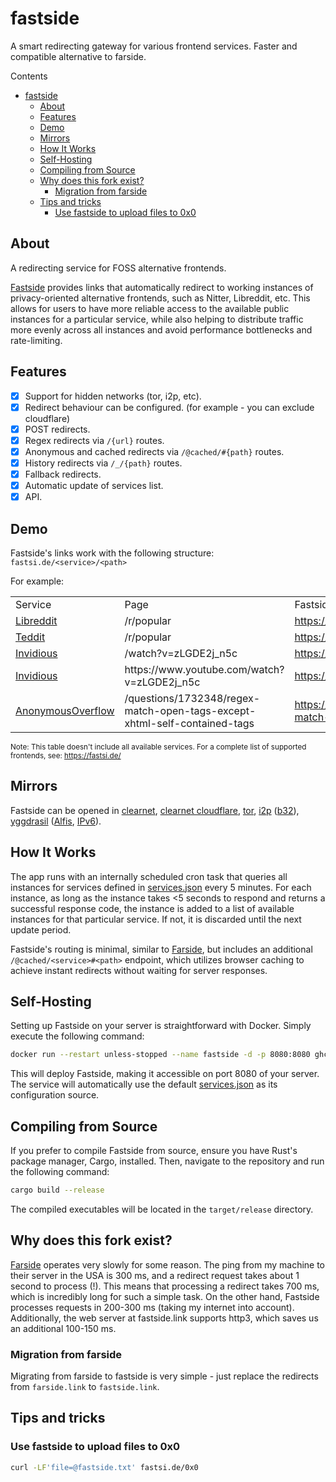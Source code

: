 # fastside

A smart redirecting gateway for various frontend services. Faster and compatible
alternative to farside.

Contents

- [fastside](#fastside)
  - [About](#about)
  - [Features](#features)
  - [Demo](#demo)
  - [Mirrors](#mirrors)
  - [How It Works](#how-it-works)
  - [Self-Hosting](#self-hosting)
  - [Compiling from Source](#compiling-from-source)
  - [Why does this fork exist?](#why-does-this-fork-exist)
    - [Migration from farside](#migration-from-farside)
  - [Tips and tricks](#tips-and-tricks)
    - [Use fastside to upload files to 0x0](#use-fastside-to-upload-files-to-0x0)

## About

A redirecting service for FOSS alternative frontends.

[Fastside](https://fastsi.de/) provides links that automatically redirect to
working instances of privacy-oriented alternative frontends, such as Nitter,
Libreddit, etc. This allows for users to have more reliable access to the
available public instances for a particular service, while also helping to
distribute traffic more evenly across all instances and avoid performance
bottlenecks and rate-limiting.

## Features

- [x] Support for hidden networks (tor, i2p, etc).
- [x] Redirect behaviour can be configured. (for example - you can exclude cloudflare)
- [x] POST redirects.
- [x] Regex redirects via `/{url}` routes.
- [x] Anonymous and cached redirects via `/@cached/#{path}` routes.
- [x] History redirects via `/_/{path}` routes.
- [x] Fallback redirects.
- [x] Automatic update of services list.
- [x] API.

## Demo

Fastside's links work with the following structure: `fastsi.de/<service>/<path>`

For example:

<table>
    <tr>
        <td>Service</td>
        <td>Page</td>
        <td>Fastside Link</td>
    </tr>
    <tr>
        <td><a href="https://github.com/spikecodes/libreddit">Libreddit</a></td>
        <td>/r/popular</td>
        <td><a href="https://fastsi.de/libreddit/r/popular">https://fastsi.de/libreddit/r/popular</a></td>
    </tr>
    <tr>
        <td><a href="https://codeberg.org/teddit/teddit">Teddit</a></td>
        <td>/r/popular</td>
        <td><a href="https://fastsi.de/teddit/r/popular">https://fastsi.de/teddit/r/popular</a></td>
    </tr>
    <tr>
        <td><a href="https://github.com/iv-org/invidious">Invidious</a></td>
        <td>/watch?v=zLGDE2j_n5c</td>
        <td><a href="https://fastsi.de/_/invidious/watch?v=zLGDE2j_n5c">https://fastsi.de/_/invidious/watch?v=zLGDE2j_n5c</a></td>
    </tr>
    <tr>
        <td><a href="https://github.com/iv-org/invidious">Invidious</a></td>
        <td>https://www.youtube.com/watch?v=zLGDE2j_n5c</td>
        <td><a href="https://fastsi.de/https://www.youtube.com/watch?v=zLGDE2j_n5c">https://fastsi.de/https://www.youtube.com/watch?v=zLGDE2j_n5c</a></td>
    </tr>
    <tr>
        <td><a href="https://github.com/httpjamesm/AnonymousOverflow">AnonymousOverflow</a></td>
        <td>/questions/1732348/regex-match-open-tags-except-xhtml-self-contained-tags</td>
        <td><a href="https://fastsi.de/@cached/anonymousoverflow/#questions/1732348/regex-match-open-tags-except-xhtml-self-contained-tags">https://fastsi.de/@cached/anonymousoverflow/#questions/1732348/regex-match-open-tags-except-xhtml-self-contained-tags</a></td>
    </tr>
    <!-- more rows can be added as needed -->
</table>

<sup>Note: This table doesn't include all available services. For a complete list of supported frontends, see: https://fastsi.de/</sup>

## Mirrors

Fastside can be opened in [clearnet](https://fastsi.de/), [clearnet cloudflare](https://cdn.fastside.link/), [tor](http://a7xvcthrhfcsox73brt5hgueapwosohmieg5wttvuuuz6mqur5s3rqyd.onion/), [i2p](http://fastside.i2p/) ([b32](http://i4autaipx7a4ro34cbwvni6bcph34eueocplwsxaqeeuyb6cavzq.b32.i2p)), [yggdrasil](http://ygg.fastside.link/) ([Alfis](http://fastside.ygg/), [IPv6](http://[200:691d:578e:f10e:e935:f189:aab4:1d98]/)).

## How It Works

The app runs with an internally scheduled cron task that queries all instances
for services defined in [services.json](./services.json) every 5 minutes. For
each instance, as long as the instance takes <5 seconds to respond and returns
a successful response code, the instance is added to a list of available
instances for that particular service. If not, it is discarded until the next
update period.

Fastside's routing is minimal, similar to [Farside](https://github.com/benbusby/farside), but includes
an additional `/@cached/<service>#<path>` endpoint, which utilizes browser caching to achieve instant
redirects without waiting for server responses.

## Self-Hosting

Setting up Fastside on your server is straightforward with Docker. Simply execute the following command:

```bash
docker run --restart unless-stopped --name fastside -d -p 8080:8080 ghcr.io/cofob/fastside
```

This will deploy Fastside, making it accessible on port 8080 of your server. The service will automatically use the default [services.json](https://raw.githubusercontent.com/cofob/fastside/master/services.json) as its configuration source.

## Compiling from Source

If you prefer to compile Fastside from source, ensure you have Rust's package manager, Cargo, installed. Then, navigate to the repository and run the following command:

```bash
cargo build --release
```

The compiled executables will be located in the `target/release` directory.

## Why does this fork exist?

[Farside](https://github.com/benbusby/farside) operates very slowly for some reason. The ping from my machine to
their server in the USA is 300 ms, and a redirect request takes about 1 second to process (!). This means that
processing a redirect takes 700 ms, which is incredibly long for such a simple task. On the other hand, Fastside
processes requests in 200-300 ms (taking my internet into account). Additionally, the web server at fastside.link
supports http3, which saves us an additional 100-150 ms.

### Migration from farside

Migrating from farside to fastside is very simple - just replace the redirects from `farside.link` to `fastside.link`.

## Tips and tricks

### Use fastside to upload files to 0x0

```bash
curl -LF'file=@fastside.txt' fastsi.de/0x0
```
